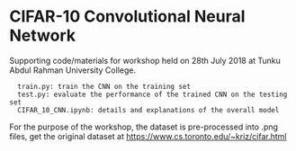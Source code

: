 # CIFAR-10 Convolutional Neural Network
Supporting code/materials for workshop held on 28th July 2018 at Tunku Abdul Rahman University College.

```
  train.py: train the CNN on the training set
  test.py: evaluate the performance of the trained CNN on the testing set
  CIFAR_10_CNN.ipynb: details and explanations of the overall model
```

For the purpose of the workshop, the dataset is pre-processed into .png files, get the original dataset at https://www.cs.toronto.edu/~kriz/cifar.html
